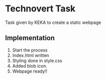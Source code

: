 # Technovert Task

Task given by KEKA to create a static webpage

## Implementation

1. Start the process
2. Index.html written
3. Styling done in style.css
4. Added blob icon.
5. Webpage ready!!
